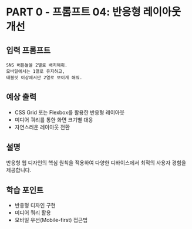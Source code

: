# PART 0 - 프롬프트 04: 반응형 레이아웃 개선

## 입력 프롬프트
```
SNS 버튼들을 2열로 배치해줘.
모바일에서는 1열로 유지하고,
태블릿 이상에서만 2열로 보이게 해줘.
```

## 예상 출력
- CSS Grid 또는 Flexbox를 활용한 반응형 레이아웃
- 미디어 쿼리를 통한 화면 크기별 대응
- 자연스러운 레이아웃 전환

## 설명
반응형 웹 디자인의 핵심 원칙을 적용하여 다양한 디바이스에서 최적의 사용자 경험을 제공합니다.

## 학습 포인트
- 반응형 디자인 구현
- 미디어 쿼리 활용
- 모바일 우선(Mobile-first) 접근법